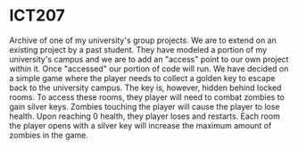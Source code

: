 ICT207
========================

Archive of one of my university's group projects. We are to extend on an existing project by a past student. They have modeled a portion of my university's campus and we are to add an "access" point to our own project within it. Once "accessed" our portion of code will run. We have decided on a simple game where the player needs to collect a golden key to escape back to the university campus. The key is, however, hidden behind locked rooms. To access these rooms, they player will need to combat zombies to gain silver keys. Zombies touching the player will cause the player to lose health. Upon reaching 0 health, they player loses and restarts. Each room the player opens with a silver key will increase the maximum amount of zombies in the game.
